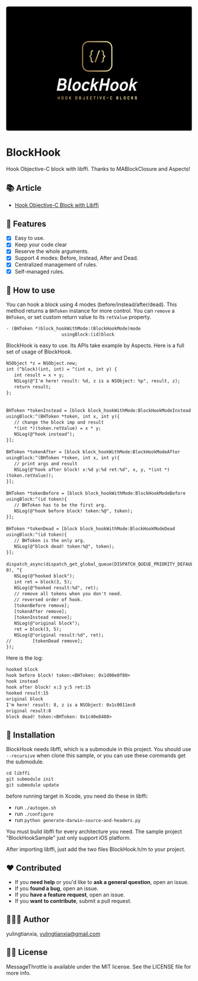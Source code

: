 <p align="center">
<a href="https://github.com/yulingtianxia/BlockHook">
<img src="Assets/logo.png" alt="BlockHook" />
</a>
</p>

# BlockHook

Hook Objective-C block with libffi.
Thanks to MABlockClosure and Aspects!

## 📚 Article

- [Hook Objective-C Block with Libffi](http://yulingtianxia.com/blog/2018/02/28/Hook-Objective-C-Block-with-Libffi/)

## 🌟 Features

- [x] Easy to use.
- [x] Keep your code clear
- [x] Reserve the whole arguments.
- [x] Support 4 modes: Before, Instead, After and Dead.
- [x] Centralized management of rules.
- [x] Self-managed rules.

## 🐒 How to use

You can hook a block using 4 modes (before/instead/after/dead). This method returns a `BHToken` instance for more control. You can `remove` a `BHToken`, or set custom return value to its `retValue` property.

```
- (BHToken *)block_hookWithMode:(BlockHookMode)mode
                     usingBlock:(id)block
```

BlockHook is easy to use. Its APIs take example by Aspects. Here is a full set of usage of BlockHook.

```
NSObject *z = NSObject.new;
int (^block)(int, int) = ^(int x, int y) {
   int result = x + y;
   NSLog(@"I'm here! result: %d, z is a NSObject: %p", result, z);
   return result;
};
    
    
BHToken *tokenInstead = [block block_hookWithMode:BlockHookModeInstead usingBlock:^(BHToken *token, int x, int y){
   // change the block imp and result
   *(int *)(token.retValue) = x * y;
   NSLog(@"hook instead");
}];

BHToken *tokenAfter = [block block_hookWithMode:BlockHookModeAfter usingBlock:^(BHToken *token, int x, int y){
   // print args and result
   NSLog(@"hook after block! x:%d y:%d ret:%d", x, y, *(int *)(token.retValue));
}];

BHToken *tokenBefore = [block block_hookWithMode:BlockHookModeBefore usingBlock:^(id token){
   // BHToken has to be the first arg.
   NSLog(@"hook before block! token:%@", token);
}];
    
BHToken *tokenDead = [block block_hookWithMode:BlockHookModeDead usingBlock:^(id token){
   // BHToken is the only arg.
   NSLog(@"block dead! token:%@", token);
}];
    
dispatch_async(dispatch_get_global_queue(DISPATCH_QUEUE_PRIORITY_DEFAULT, 0), ^{
   NSLog(@"hooked block");
   int ret = block(3, 5);
   NSLog(@"hooked result:%d", ret);
   // remove all tokens when you don't need.
   // reversed order of hook.
   [tokenBefore remove];
   [tokenAfter remove];
   [tokenInstead remove];
   NSLog(@"original block");
   ret = block(3, 5);
   NSLog(@"original result:%d", ret);
//        [tokenDead remove];
});
```

Here is the log:

```
hooked block
hook before block! token:<BHToken: 0x1d00e0f80>
hook instead
hook after block! x:3 y:5 ret:15
hooked result:15
original block
I'm here! result: 8, z is a NSObject: 0x1c0011ec0
original result:8
block dead! token:<BHToken: 0x1c40e8480>
```

## 📲 Installation

BlockHook needs libffi, which is a submodule in this project. You should use `--recursive` when clone this sample, or you can use these commands get the submodule.

```
cd libffi
git submodule init
git submodule update
```

before running target in Xcode, you need do these in libffi:

- run `./autogen.sh`
- run `./configure`
- run `python generate-darwin-source-and-headers.py`

You must build libffi for every architecture you need.
The sample project "BlockHookSample" just only support iOS platform. 

After importing libffi, just add the two files BlockHook.h/m to your project.


## ❤️ Contributed

- If you **need help** or you'd like to **ask a general question**, open an issue.
- If you **found a bug**, open an issue.
- If you **have a feature request**, open an issue.
- If you **want to contribute**, submit a pull request.

## 👨🏻‍💻 Author

yulingtianxia, yulingtianxia@gmail.com

## 👮🏻 License

MessageThrottle is available under the MIT license. See the LICENSE file for more info.


